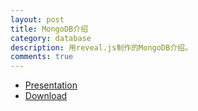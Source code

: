 ```yaml
---
layout: post
title: MongoDB介绍
category: database
description: 用reveal.js制作的MongoDB介绍。
comments: true
---
```


- <a href="http://cherrylee.name/mongodb-introduction">Presentation</a>
- <a href="http://pan.baidu.com/s/1gdGgnpL">Download</a>